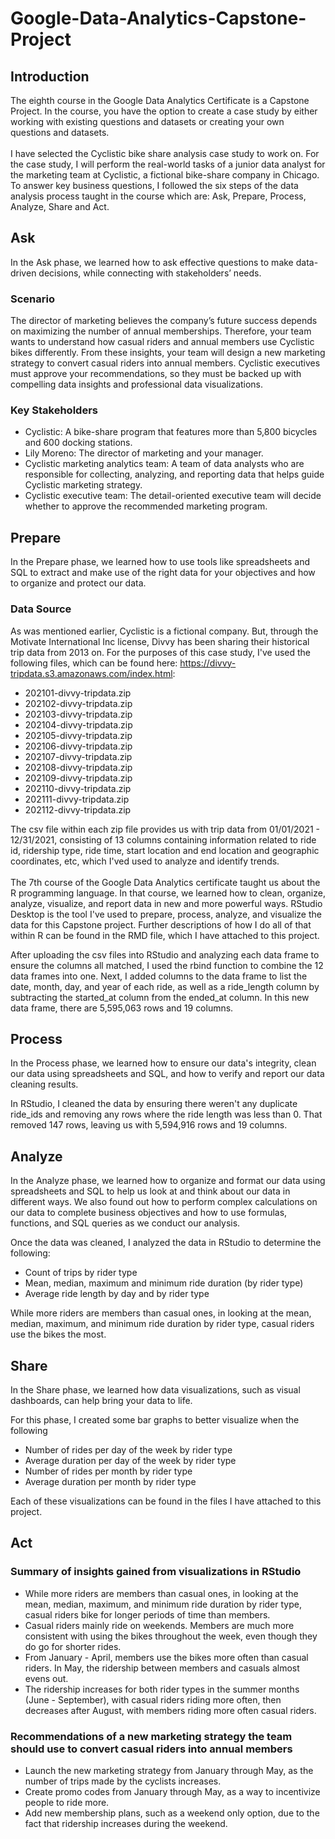 # Google-Data-Analytics-Capstone-Project
## Introduction
The eighth course in the Google Data Analytics Certificate is a Capstone Project. In the course, you have the option to create a case study by either working with existing questions and datasets or creating your own questions and datasets. 
<br>
<br>
I have selected the Cyclistic bike share analysis case study to work on. For the case study, I will perform the real-world tasks of a junior data analyst for the marketing team at Cyclistic, a fictional bike-share company in Chicago. To answer key business questions, I followed the six steps of the data analysis process taught in the course which are: Ask, Prepare, Process, Analyze, Share and Act.

## Ask
In the Ask phase, we learned how to ask effective questions to make data-driven decisions, while connecting with stakeholders’ needs. 

### Scenario
The director of marketing believes the company’s future success depends on maximizing the number of annual memberships. Therefore, your team wants to understand how casual riders and annual members use Cyclistic bikes differently. From these insights, your team will design a new marketing strategy to convert casual riders into annual members. Cyclistic executives must approve your recommendations, so they must be backed up with compelling data insights and professional data visualizations.

### Key Stakeholders
* Cyclistic: A bike-share program that features more than 5,800 bicycles and 600 docking stations. 
* Lily Moreno: The director of marketing and your manager. 
* Cyclistic marketing analytics team: A team of data analysts who are responsible for collecting, analyzing, and reporting data that helps guide Cyclistic marketing strategy. 
* Cyclistic executive team: The detail-oriented executive team will decide whether to approve the recommended marketing program.

## Prepare
In the Prepare phase, we learned how to use tools like spreadsheets and SQL to extract and make use of the right data for your objectives and how to organize and protect our data.

### Data Source
As was mentioned earlier, Cyclistic is a fictional company. But, through the Motivate International Inc license, Divvy has been sharing their historical trip data from 2013 on. For the purposes of this case study, I've used the following files, which can be found here: https://divvy-tripdata.s3.amazonaws.com/index.html:
* 202101-divvy-tripdata.zip
* 202102-divvy-tripdata.zip
* 202103-divvy-tripdata.zip
* 202104-divvy-tripdata.zip
* 202105-divvy-tripdata.zip
* 202106-divvy-tripdata.zip
* 202107-divvy-tripdata.zip
* 202108-divvy-tripdata.zip
* 202109-divvy-tripdata.zip
* 202110-divvy-tripdata.zip
* 202111-divvy-tripdata.zip
* 202112-divvy-tripdata.zip

The csv file within each zip file provides us with trip data from 01/01/2021 - 12/31/2021, consisting of 13 columns containing information related to ride id, ridership type, ride time, start location and end location and geographic coordinates, etc, which I'ved used to analyze and identify trends. 
<br>
<br>
The 7th course of the Google Data Analytics certificate taught us about the R programming language. In that course, we learned how to clean, organize, analyze, visualize, and report data in new and more powerful ways. RStudio Desktop is the tool I've used to prepare, process, analyze, and visualize the data for this Capstone project. Further descriptions of how I do all of that within R can be found in the RMD file, which I have attached to this project.

After uploading the csv files into RStudio and analyzing each data frame to ensure the columns all matched, I used the rbind function to combine the 12 data frames into one. Next, I added columns to the data frame to list the date, month, day, and year of each ride, as well as a ride_length column by subtracting the started_at column from the ended_at column. In this new data frame, there are 5,595,063 rows and 19 columns.

## Process
In the Process phase, we learned how to ensure our data's integrity, clean our data using spreadsheets and SQL, and how to verify and report our data cleaning results.

In RStudio, I cleaned the data by ensuring there weren't any duplicate ride_ids and removing any rows where the ride length was less than 0. That removed 147 rows, leaving us with 5,594,916 rows and 19 columns.

## Analyze
In the Analyze phase, we learned how to organize and format our data using spreadsheets and SQL to help us look at and think about our data in different ways. We also found out how to perform complex calculations on our data to complete business objectives and how to use formulas, functions, and SQL queries as we conduct our analysis.

Once the data was cleaned, I analyzed the data in RStudio to determine the following:
* Count of trips by rider type
* Mean, median, maximum and minimum ride duration (by rider type)
* Average ride length by day and by rider type

While more riders are members than casual ones, in looking at the mean, median, maximum, and minimum ride duration by rider type, casual riders use the bikes the most. 

## Share

In the Share phase, we learned how data visualizations, such as visual dashboards, can help bring your data to life. 

For this phase, I created some bar graphs to better visualize when the following
* Number of rides per day of the week by rider type
* Average duration per day of the week by rider type
* Number of rides per month by rider type
* Average duration per month by rider type

Each of these visualizations can be found in the files I have attached to this project.

## Act

### Summary of insights gained from visualizations in RStudio

* While more riders are members than casual ones, in looking at the mean, median, maximum, and minimum ride duration by rider type, casual riders bike for longer periods of time than members. 
* Casual riders mainly ride on weekends. Members are much more consistent with using the bikes throughout the week, even though they do go for shorter rides. 
* From January - April, members use the bikes more often than casual riders. In May, the ridership between members and casuals almost evens out. 
* The ridership increases for both rider types in the summer months (June - September), with casual riders riding more often, then decreases after August, with members riding more often casual riders. 

### Recommendations of a new marketing strategy the team should use to convert casual riders into annual members
* Launch the new marketing strategy from January through May, as the number of trips made by the cyclists increases.
* Create promo codes from January through May, as a way to incentivize people to ride more.
* Add new membership plans, such as a weekend only option, due to the fact that ridership increases during the weekend.
